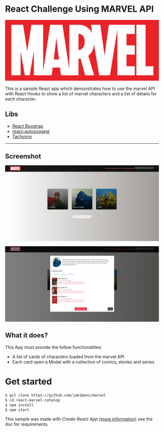 # React Challenge Using MARVEL API

![ReactMarvel](./docs/marvel-logo.jpg)

This is a sample React app which demonstrates how to use the marvel API with React Hooks to show a list of marvel characters and a list of details for each character.

## Libs
 - [React Boostrap](https://react-bootstrap.github.io/)
 - [react-autosuggest](http://react-autosuggest.js.org/)
 - [Tachyons](http://tachyons.io/)
---
## Screenshot
![Screenshot](./docs/screenshot.PNG)

![Comic books](./docs/screenshot-detail.PNG)

## What it does?
This App must provide the follow functionalities:
 - A list of cards of characters loaded from the marvel API
 - Each card open a Modal with a collection of comics, stories and series

 # Get started

 ```
 $ git clone https://github.com/jakibenz/marvel
 $ cd react-marvel-catalog
 $ npm install
 $ npm start
 ```

 This sample was made with *Create React App* [(more information)](https://github.com/facebookincubator/create-react-app/issues/new) see the doc for requirements.